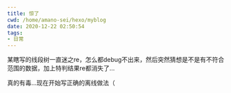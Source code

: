 ```yaml
---
title: 惊了
cwd: /home/amano-sei/hexo/myblog
date: 2020-12-22 02:50:54
tags:
- 日常
---
```


某瞎写的线段树一直迷之re，怎么都debug不出来，然后突然猜想是不是有不符合范围的数据，加上特判结果re都消失了...

真的有毒...现在开始写正确的离线做法（

